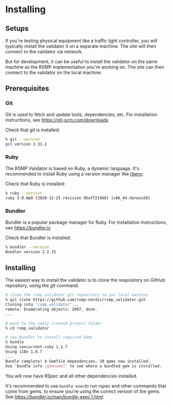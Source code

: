 # Installing
## Setups
If you're testing physical equipment like a traffic light controller, you will typically install the validator it on a separate machine. The site will then connect to the validator via network.

But for development, it can be useful to install the validator on the same machine as the RSMP implementation you're working on. The site can then connect to the validator on the local machine.

## Prerequisites
### Git
Git is used to fetch and update tools, dependencies, etc. For installation instructions, see https://git-scm.com/downloads

Check that git is installed:

```sh
% git --version
git version 2.31.1
```

### Ruby
The RSMP Validator is based on Ruby, a dynamic language. It's recommended to install Ruby using a version manager like [rbenv](https://github.com/rbenv/rbenv). 

Check that Ruby is installed:

```sh
% ruby --version
ruby 3.0.0p0 (2020-12-25 revision 95aff21468) [x86_64-darwin20]
```

### Bundler
Bundler is a popular package manager for Ruby. For installation instructions, see https://bundler.io

Check that Bundler is installed:

```sh
% bundler --version
Bundler version 2.2.15
```

## Installing
The easiest way to install the validator is to clone the respository on GitHub repository, using the git command.

```sh
# clone the rsmp_validator git repository to you local machine
% git clone https://github.com/rsmp-nordic/rsmp_validator.git
Cloning into 'rsmp_validator'...
remote: Enumerating objects: 2097, done.
...

# move to the newly created project folder
% cd rsmp_validator

# use Bundler to install required Gems 
% bundle 
Using concurrent-ruby 1.1.7
Using i18n 1.8.7
...
Bundle complete! 4 Gemfile dependencies, 28 gems now installed.
Use `bundle info [gemname]` to see where a bundled gem is installed.
```

You will now have RSpec and all other dependencies installed.

It's recommended to use ```bundle exec```to run rspec and other commands that come from gems, to ensure you're using the correct version of the gems. See https://bundler.io/man/bundle-exec.1.html
